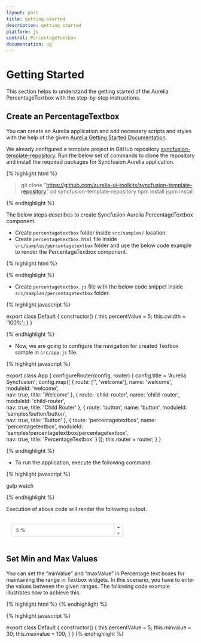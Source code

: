 ```yaml
---
layout: post
title: getting-started
description: getting started
platform: js
control: PercentageTextbox
documentation: ug
---
```


# Getting Started

This section helps to understand the getting started of the Aurelia PercentageTextbox with the step-by-step instructions.

## Create an PercentageTextbox

You can create an Aurelia application and add necessary scripts and styles with the help of the given [Aurelia Getting Started Documentation](https://help.syncfusion.com/aurelia/overview).

We already configured a template project in GitHub repository [syncfusion-template-repository](https://github.com/aurelia-ui-toolkits/syncfusion-template-repository). Run the below set of commands to clone the repository and install the required packages for Syncfusion Aurelia application.

{% highlight html %}

> git clone "https://github.com/aurelia-ui-toolkits/syncfusion-template-repository"
> cd syncfusion-template-repository
> npm install
> jspm install

{% endhighlight %}

The below steps describes to create Syncfusion Aurelia PercentageTextbox component.

* Create `percentagetextbox` folder inside `src/samples/` location.
* Create `percentagetextbox.html` file inside `src/samples/percentagetextbox` folder and use the below code example to render the PercentageTextbox component.

{% highlight html %}

<template>
     <input id="percent" type="text" ej-percentage-textbox="e-value.bind:percentValue;e-width.bind:cwidth" />
</template>

{% endhighlight %}

* Create `percentagetextbox.js` file with the below code snippet inside `src/samples/percentagetextbox` folder.

{% highlight javascript %}

export class Default {
    constructor() {
      this.percentValue = 5;
      this.cwidth = '100%';
    }
}

{% endhighlight %}

* Now, we are going to configure the navigation for created Textbox sample in `src/app.js` file.

{% highlight javascript %}

export class App {
 configureRouter(config, router) {
  config.title = 'Aurelia Syncfusion';
  config.map([
   { route: ['', 'welcome'], name: 'welcome', moduleId: 'welcome',                              
                nav: true, title: 'Welcome' },
   { route: 'child-router',  name: 'child-router', moduleId: 'child-router',                         
                nav: true, title: 'Child Router' },
   { route: 'button',        name: 'button', moduleId: 'samples/button/button',                
                nav: true, title: 'Button' },
   { route: 'percentagetextbox',        name: 'percentagetextbox',       moduleId: 'samples/percentagetextbox/percentagetextbox',                
                nav: true, title: 'PercentageTextbox' }
 ]);
 this.router = router;
 }
}

{% endhighlight %}


* To run the application, execute the following command.

{% highlight javascript %}

gulp watch

{% endhighlight %}

Execution of above code will render the following output.

![](getting-started-images/getting-started-img1.png) 


## Set Min and Max Values

You can set the “minValue” and “maxValue” in Percentage text boxes for maintaining the range in Textbox widgets. In this scenario, you have to enter the values between the given ranges. The following code example illustrates how to achieve this.

{% highlight html %}
<template>
           <input id="percent" type="text" ej-percentage-textbox="e-value.bind:percentValue;e-min-value.bind:minvalue;e-max-value-bind:maxvalue" />
</template>
{% endhighlight %}


{% highlight javascript %}

export class Default {
    constructor() {
      this.percentValue = 5;
      this.minvalue = 30;
      this.maxvalue = 100;
    }
}
{% endhighlight %}